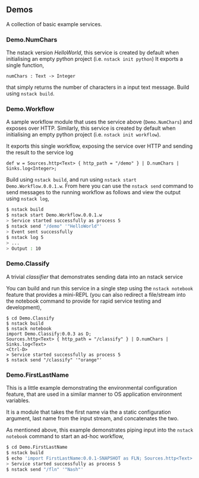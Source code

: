 ## Demos

A collection of basic example services.


### Demo.NumChars

The nstack version _HelloWorld_, this service is created by default when initialising an empty python project (i.e. `nstack init python`)
It exports a single function, 

```
numChars : Text -> Integer
```

that simply returns the number of characters in a input text message. Build using `nstack build`.


### Demo.Workflow

A sample workflow module that uses the service above (`Demo.NumChars`) and exposes over HTTP. Similarly, this service is created by default when initialising an empty python project (i.e. `nstack init workflow`).

It exports this single workflow, exposing the service over HTTP and sending the result to the service log

```
def w = Sources.http<Text> { http_path = "/demo" } | D.numChars | Sinks.log<Integer>;
```

Build using `nstack build`, and run using `nstack start Demo.Workflow.0.0.1.w`. From here you can use the `nstack send` command to send messages to the running workflow as follows and view the output using `nstack log`,

```bash
$ nstack build
$ nstack start Demo.Workflow.0.0.1.w
> Service started successfully as process 5
$ nstack send "/demo" '"HelloWorld"'
> Event sent successfully
$ nstack log 5
> ...
> Output : 10
```

### Demo.Classify

A trivial _classifier_ that demonstrates sending data into an nstack service

You can build and run this service in a single step using the `nstack notebook` feature that provides a mini-REPL (you can also redirect a file/stream into the notebook command to provide for rapid service testing and development),

```
$ cd Demo.Classify
$ nstack build
$ nstack notebook
import Demo.Classify:0.0.3 as D;
Sources.http<Text> { http_path = "/classify" } | D.numChars | Sinks.log<Text>
<Ctrl-D>
> Service started successfully as process 5
$ nstack send "/classify" '"orange"'
```

### Demo.FirstLastName

This is a little example demonstrating the environmental configuration feature,
 that are used in a similar manner to OS application environment variables.

It is a module that takes the first name via the a static configuration
argument, last name from the input stream, and concatenates the two.

As mentioned above, this example demonstrates piping input into the `nstack notebook` command to start an ad-hoc workflow,

```bash
$ cd Demo.FirstLastName
$ nstack build
$ echo 'import FirstLastName:0.0.1-SNAPSHOT as FLN; Sources.http<Text> { http_path = "/fln" } | FLN.full_name { first_name = "John" } | Sinks.log<Text>' | nstack notebook
> Service started successfully as process 5
$ nstack send "/fln" '"Nash"'
```


